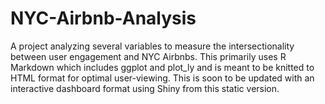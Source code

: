 # NYC-Airbnb-Analysis
A project analyzing several variables to measure the intersectionality between user engagement and NYC Airbnbs.
This primarily uses R Markdown which includes ggplot and plot_ly and is meant to be knitted to HTML format for optimal user-viewing. 
This is soon to be updated with an interactive dashboard format using Shiny from this static version.
